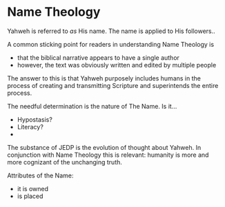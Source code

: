 # Name Theology


Yahweh is referred to _as_ His name.
The name is applied to His followers..

A common sticking point for readers in understanding Name Theology is
- that the biblical narrative appears to have a single author
- however, the text was obviously written and edited by multiple people

The answer to this is that Yahweh purposely includes humans in the process of creating and transmitting Scripture and superintends the entire process.

The needful determination is the nature of The Name.
Is it...
- Hypostasis?
- Literacy?
- 

The substance of JEDP is the evolution of thought about Yahweh.
In conjunction with Name Theology this is relevant: humanity is more and more cognizant of the unchanging truth.

Attributes of the Name:
- it is owned
- is placed


